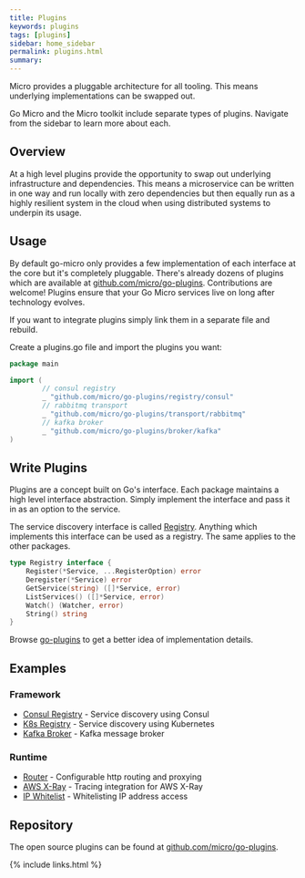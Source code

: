 ```yaml
---
title: Plugins
keywords: plugins
tags: [plugins]
sidebar: home_sidebar
permalink: plugins.html
summary: 
---
```


Micro provides a pluggable architecture for all tooling. This means underlying implementations can be swapped out.

Go Micro and the Micro toolkit include separate types of plugins. Navigate from the sidebar to learn more about each.

## Overview

At a high level plugins provide the opportunity to swap out underlying infrastructure and dependencies. This means 
a microservice can be written in one way and run locally with zero dependencies but then equally run as a highly 
resilient system in the cloud when using distributed systems to underpin its usage.

## Usage

By default go-micro only provides a few implementation of each interface at the core but it's completely pluggable. 
There's already dozens of plugins which are available at [github.com/micro/go-plugins](https://github.com/micro/go-plugins). 
Contributions are welcome! Plugins ensure that your Go Micro services live on long after technology evolves.

If you want to integrate plugins simply link them in a separate file and rebuild.

Create a plugins.go file and import the plugins you want:

```go
package main

import (
        // consul registry
        _ "github.com/micro/go-plugins/registry/consul"
        // rabbitmq transport
        _ "github.com/micro/go-plugins/transport/rabbitmq"
        // kafka broker
        _ "github.com/micro/go-plugins/broker/kafka"
)
```

## Write Plugins

Plugins are a concept built on Go's interface. Each package maintains a high level interface abstraction. 
Simply implement the interface and pass it in as an option to the service.

The service discovery interface is called [Registry](https://godoc.org/github.com/micro/go-micro/registry#Registry). 
Anything which implements this interface can be used as a registry. The same applies to the other packages.

```go
type Registry interface {
    Register(*Service, ...RegisterOption) error
    Deregister(*Service) error
    GetService(string) ([]*Service, error)
    ListServices() ([]*Service, error)
    Watch() (Watcher, error)
    String() string
}
```

Browse [go-plugins](https://github.com/micro/go-plugins) to get a better idea of implementation details.

## Examples

### Framework

- [Consul Registry](https://github.com/micro/go-plugins/tree/master/registry/consul) - Service discovery using Consul
- [K8s Registry](https://github.com/micro/go-plugins/tree/master/registry/kubernetes) - Service discovery using Kubernetes
- [Kafka Broker](https://github.com/micro/go-plugins/tree/master/broker/kafka) - Kafka message broker

### Runtime

- [Router](https://github.com/micro/go-plugins/tree/master/micro/router) - Configurable http routing and proxying
- [AWS X-Ray](https://github.com/micro/go-plugins/tree/master/micro/trace/awsxray) - Tracing integration for AWS X-Ray
- [IP Whitelist](https://github.com/micro/go-plugins/tree/master/micro/ip_whitelist) - Whitelisting IP address access

## Repository

The open source plugins can be found at [github.com/micro/go-plugins](https://github.com/micro/go-plugins).


{% include links.html %}
